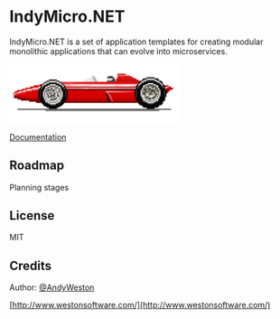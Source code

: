# IndyMicro.NET
IndyMicro.NET is a set of application templates for creating modular monolithic applications that can evolve into microservices. 

<img src=".\docs\Images\IndyCar.png" alt="image-20200315211415167" width="300"/>

 [Documentation](docs/index.md)

## Roadmap
Planning stages

## License

MIT


## Credits

Author: [@AndyWeston](https://github.com/westonsoftware)

[http://www.westonsoftware.com/](http://www.westonsoftware.com/)